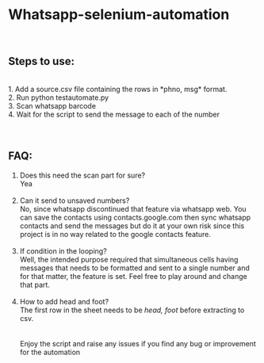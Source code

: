 # Whatsapp-selenium-automation
<br>

## Steps to use:
<br>
1. Add a source.csv file containing the rows in  *phno, msg* format.<br>
2. Run python testautomate.py<br>
3. Scan whatsapp barcode<br>
4. Wait for the script to send the message to each of the number<br>
<br><br>

## FAQ:
1. Does this need the scan part for sure?<br>
Yea
<br><br>
2. Can it send to unsaved numbers?<br>
No, since whatsapp discontinued that feature via whatsapp web. You can save the contacts using contacts.google.com then sync whatsapp contacts and send the messages but do it at your own risk since this project is in no way related to the google contacts feature.
<br><br>
3. If condition in the looping?<br>
Well, the intended purpose required that simultaneous cells having messages that needs to be formatted and sent to a single number and for that matter, the feature is set. Feel free to play around and change that part.
<br><br>
4. How to add head and foot?<br>
The first row in the sheet needs to be  *head, foot* before extracting to csv.<br>
<br><br>
Enjoy the script and raise any issues if you find any bug or improvement for the automation
